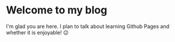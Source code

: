 # Welcome to my blog

I'm glad you are here. I plan to talk about learning Github Pages and whether it is enjoyable! :wink:
